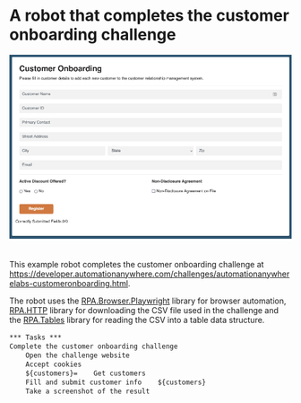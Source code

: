 # A robot that completes the customer onboarding challenge

<img src="images/crm-web-app.png" style="margin-bottom:20px">

This example robot completes the customer onboarding challenge at https://developer.automationanywhere.com/challenges/automationanywherelabs-customeronboarding.html.

The robot uses the [RPA.Browser.Playwright](https://robocorp.com/docs/libraries/rpa-framework/rpa-browser-playwright) library for browser automation, [RPA.HTTP](https://robocorp.com/docs/libraries/rpa-framework/rpa-http) library for downloading the CSV file used in the challenge and the [RPA.Tables](https://robocorp.com/docs/libraries/rpa-framework/rpa-tables) library for reading the CSV into a table data structure.

```robot
*** Tasks ***
Complete the customer onboarding challenge
    Open the challenge website
    Accept cookies
    ${customers}=    Get customers
    Fill and submit customer info    ${customers}
    Take a screenshot of the result
```
